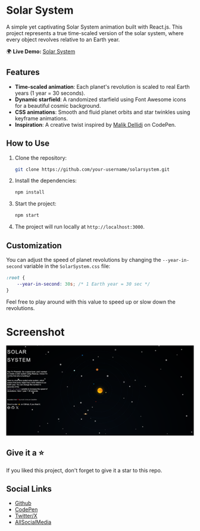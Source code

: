# Solar System

A simple yet captivating Solar System animation built with React.js. This project represents a true time-scaled version of the solar system, where every object revolves relative to an Earth year.

🌍 **Live Demo:** [Solar System](https://solarrsystem.vercel.app/)

## Features

- **Time-scaled animation**: Each planet's revolution is scaled to real Earth years (1 year = 30 seconds).
- **Dynamic starfield**: A randomized starfield using Font Awesome icons for a beautiful cosmic background.
- **CSS animations**: Smooth and fluid planet orbits and star twinkles using keyframe animations.
- **Inspiration**: A creative twist inspired by [Malik Dellidj](https://codepen.io/kowlor/) on CodePen.

## How to Use

1. Clone the repository:
    ```bash
    git clone https://github.com/your-username/solarsystem.git
    ```

2. Install the dependencies:
    ```bash
    npm install
    ```

3. Start the project:
    ```bash
    npm start
    ```

4. The project will run locally at `http://localhost:3000`.

## Customization

You can adjust the speed of planet revolutions by changing the `--year-in-second` variable in the `SolarSystem.css` file:

```css
:root {
    --year-in-second: 30s; /* 1 Earth year = 30 sec */
}

```
Feel free to play around with this value to speed up or slow down the revolutions.

# Screenshot

![solar-system](<Screenshot 2024-09-09 at 17-02-41 Solar System.png>)

## Give it a ⭐

If you liked this project, don't forget to give it a star to this repo.

## Social Links

- [Github](https://github.com/StarKnightt)
- [CodePen](https://codepen.io/StarKnightt)
- [Twitter/X](https://x.com/Star_Knight12)
- [AllSocialMedia](https://bento.me/prasenjitnayak)